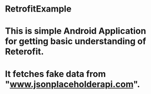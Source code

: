 # RetrofitExample
# This is simple Android Application for getting basic understanding of Reterofit.
# It fetches fake data from "www.jsonplaceholderapi.com".
